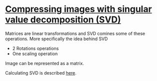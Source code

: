 # [Compressing images with singular value decomposition (SVD)](https://zerobone.net/blog/cs/svd-image-compression/)
Matrices are linear transformations and SVD comines some of these operations. More specifically the idea behind SVD
- 2 Rotations operations
- One scaling operation

Image can be represented as a matrix. 

Calculating SVD is described [here](https://medium.com/intuition/singular-value-decomposition-svd-working-example-c2b6135673b5).
